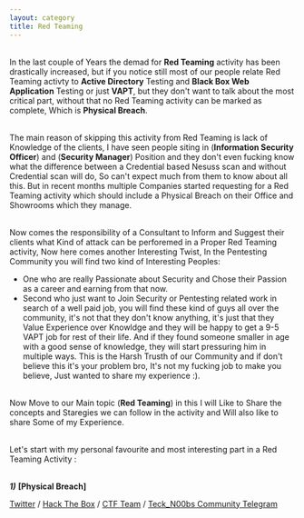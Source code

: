 ```yaml
---
layout: category
title: Red Teaming
---
```



<br>In the last couple of Years the demad for **Red Teaming** activity has been drastically increased, but if you notice still most of our people relate Red Teaming activty to **Active Directory** Testing and **Black Box Web Application** Testing or just **VAPT**, but they don't want to talk about the most critical part, without that no Red Teaming activity can be marked as complete, Which is **Physical Breach**.

<br>The main reason of skipping this activity from Red Teaming is lack of Knowledge of the clients, I have seen people siting in (**Information Security Officer**) and (**Security Manager**) Position and they don't even fucking know what the difference between a Credential based Nesuss scan and without Credential scan will do, So can't expect much from them to know about all this. But in recent months multiple Companies started requesting for a Red Teaming activity which should include a Physical Breach on their Office and Showrooms which they manage.

<br>Now comes the responsibility of a Consultant to Inform and Suggest their clients what Kind of attack can be perforemed in a Proper Red Teaming activity, Now here comes another Interesting Twist, In the Pentesting Community you will find two kind of Interesting Peoples:

  * One who are really Passionate about Security and Chose their Passion as a career and earning from that now.
  * Second who just want to Join Security or Pentesting related work in search of a well paid job, you will find these kind of guys all over the community, it's not that they don't know anything, it's just that they Value Experience over Knowldge and they will be happy to get a 9-5 VAPT job for rest of their life. And if they found someone smaller in age with a good sense of knowledge, they will start pressuring him in multiple ways. This is the Harsh Trusth of our Community and if don't believe this it's your problem bro, It's not my fucking job to make you believe, Just wanted to share my experience :).
  
<br>Now Move to our Main topic (**Red Teaming**) in this I will Like to Share the concepts and Staregies we can follow in the activity and Will also like to share Some of my Experience.

<br>Let's start with my personal favourite and most interesting part in a Red Teaming Activity :


<br> _**1)**_ **[Physical Breach]**


[Twitter](https://twitter.com/Teck__K2) / [Hack The Box](https://www.hackthebox.eu/profile/966) / [CTF Team](https://ctftime.org/team/20102) /
[Teck_N00bs Community Telegram](https://t.me/Teck_N00bs)

<script 
  src="https://www.hackthebox.eu/badge/966">
</script>
